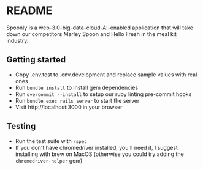 # README

Spoonly is a web-3.0-big-data-cloud-AI-enabled application that will take down our competitors Marley Spoon and Hello Fresh in the meal kit industry.

## Getting started

- Copy .env.test to .env.development and replace sample values with real ones
- Run `bundle install` to install gem dependencies
- Run `overcommit --install` to setup our ruby linting pre-commit hooks
- Run `bundle exec rails server` to start the server
- Visit http://localhost:3000 in your browser

## Testing

- Run the test suite with `rspec`
- If you don't have chromedriver installed, you'll need it, I suggest installing with brew on MacOS (otherwise you could try adding the `chromedriver-helper` gem)
